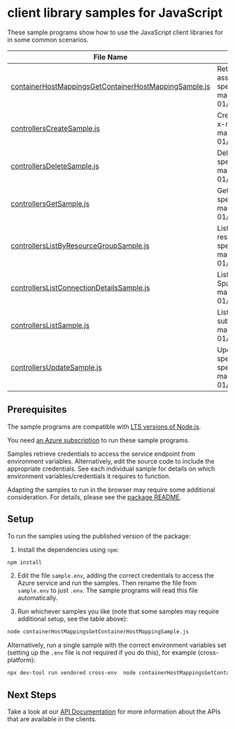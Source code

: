 # client library samples for JavaScript

These sample programs show how to use the JavaScript client libraries for in some common scenarios.

| **File Name**                                                                                               | **Description**                                                                                                                                                                                                                                                                  |
| ----------------------------------------------------------------------------------------------------------- | -------------------------------------------------------------------------------------------------------------------------------------------------------------------------------------------------------------------------------------------------------------------------------- |
| [containerHostMappingsGetContainerHostMappingSample.js][containerhostmappingsgetcontainerhostmappingsample] | Returns container host mapping object for a container host resource ID if an associated controller exists. x-ms-original-file: specification/devspaces/resource-manager/Microsoft.DevSpaces/stable/2019-04-01/examples/ContainerHostMappingsGetContainerHostMapping_example.json |
| [controllersCreateSample.js][controllerscreatesample]                                                       | Creates an Azure Dev Spaces Controller with the specified create parameters. x-ms-original-file: specification/devspaces/resource-manager/Microsoft.DevSpaces/stable/2019-04-01/examples/ControllersCreate_example.json                                                          |
| [controllersDeleteSample.js][controllersdeletesample]                                                       | Deletes an existing Azure Dev Spaces Controller. x-ms-original-file: specification/devspaces/resource-manager/Microsoft.DevSpaces/stable/2019-04-01/examples/ControllersDelete_example.json                                                                                      |
| [controllersGetSample.js][controllersgetsample]                                                             | Gets the properties for an Azure Dev Spaces Controller. x-ms-original-file: specification/devspaces/resource-manager/Microsoft.DevSpaces/stable/2019-04-01/examples/ControllersGet_example.json                                                                                  |
| [controllersListByResourceGroupSample.js][controllerslistbyresourcegroupsample]                             | Lists all the Azure Dev Spaces Controllers with their properties in the specified resource group and subscription. x-ms-original-file: specification/devspaces/resource-manager/Microsoft.DevSpaces/stable/2019-04-01/examples/ControllersListByResourceGroup_example.json       |
| [controllersListConnectionDetailsSample.js][controllerslistconnectiondetailssample]                         | Lists connection details for the underlying container resources of an Azure Dev Spaces Controller. x-ms-original-file: specification/devspaces/resource-manager/Microsoft.DevSpaces/stable/2019-04-01/examples/ControllersListConnectionDetails_example.json                     |
| [controllersListSample.js][controllerslistsample]                                                           | Lists all the Azure Dev Spaces Controllers with their properties in the subscription. x-ms-original-file: specification/devspaces/resource-manager/Microsoft.DevSpaces/stable/2019-04-01/examples/ControllersList_example.json                                                   |
| [controllersUpdateSample.js][controllersupdatesample]                                                       | Updates the properties of an existing Azure Dev Spaces Controller with the specified update parameters. x-ms-original-file: specification/devspaces/resource-manager/Microsoft.DevSpaces/stable/2019-04-01/examples/ControllersUpdate_example.json                               |

## Prerequisites

The sample programs are compatible with [LTS versions of Node.js](https://github.com/nodejs/release#release-schedule).

You need [an Azure subscription][freesub] to run these sample programs.

Samples retrieve credentials to access the service endpoint from environment variables. Alternatively, edit the source code to include the appropriate credentials. See each individual sample for details on which environment variables/credentials it requires to function.

Adapting the samples to run in the browser may require some additional consideration. For details, please see the [package README][package].

## Setup

To run the samples using the published version of the package:

1. Install the dependencies using `npm`:

```bash
npm install
```

2. Edit the file `sample.env`, adding the correct credentials to access the Azure service and run the samples. Then rename the file from `sample.env` to just `.env`. The sample programs will read this file automatically.

3. Run whichever samples you like (note that some samples may require additional setup, see the table above):

```bash
node containerHostMappingsGetContainerHostMappingSample.js
```

Alternatively, run a single sample with the correct environment variables set (setting up the `.env` file is not required if you do this), for example (cross-platform):

```bash
npx dev-tool run vendored cross-env  node containerHostMappingsGetContainerHostMappingSample.js
```

## Next Steps

Take a look at our [API Documentation][apiref] for more information about the APIs that are available in the clients.

[containerhostmappingsgetcontainerhostmappingsample]: https://github.com/Azure/azure-sdk-for-js/blob/main/sdk/devspaces/arm-devspaces/samples/v2/javascript/containerHostMappingsGetContainerHostMappingSample.js
[controllerscreatesample]: https://github.com/Azure/azure-sdk-for-js/blob/main/sdk/devspaces/arm-devspaces/samples/v2/javascript/controllersCreateSample.js
[controllersdeletesample]: https://github.com/Azure/azure-sdk-for-js/blob/main/sdk/devspaces/arm-devspaces/samples/v2/javascript/controllersDeleteSample.js
[controllersgetsample]: https://github.com/Azure/azure-sdk-for-js/blob/main/sdk/devspaces/arm-devspaces/samples/v2/javascript/controllersGetSample.js
[controllerslistbyresourcegroupsample]: https://github.com/Azure/azure-sdk-for-js/blob/main/sdk/devspaces/arm-devspaces/samples/v2/javascript/controllersListByResourceGroupSample.js
[controllerslistconnectiondetailssample]: https://github.com/Azure/azure-sdk-for-js/blob/main/sdk/devspaces/arm-devspaces/samples/v2/javascript/controllersListConnectionDetailsSample.js
[controllerslistsample]: https://github.com/Azure/azure-sdk-for-js/blob/main/sdk/devspaces/arm-devspaces/samples/v2/javascript/controllersListSample.js
[controllersupdatesample]: https://github.com/Azure/azure-sdk-for-js/blob/main/sdk/devspaces/arm-devspaces/samples/v2/javascript/controllersUpdateSample.js
[apiref]: https://docs.microsoft.com/javascript/api/@azure/arm-devspaces?view=azure-node-preview
[freesub]: https://azure.microsoft.com/free/
[package]: https://github.com/Azure/azure-sdk-for-js/tree/main/sdk/devspaces/arm-devspaces/README.md
